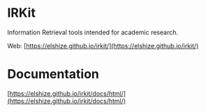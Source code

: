 # IRKit

Information Retrieval tools intended for academic research.

Web: [https://elshize.github.io/irkit/](https://elshize.github.io/irkit/)

# Documentation

[https://elshize.github.io/irkit/docs/html/](https://elshize.github.io/irkit/docs/html/)
